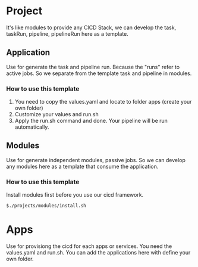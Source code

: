 # Project
It's like modules to provide any CICD Stack, we can develop the task, taskRun, pipeline, pipelineRun here as a template.
## Application
Use for generate the task and pipeline run. Because the "runs" refer to active jobs. So we separate from the template task and pipeline in modules.
### How to use this template
1. You need to copy the values.yaml and locate to folder apps (create your own folder)
2. Customize your values and run.sh
3. Apply the run.sh command and done. Your pipeline will be run automatically.
## Modules
Use for generate independent modules, passive jobs. So we can develop any modules here as a template that consume the application.
### How to use this template
Install modules first before you use our cicd framework.
```bash
$./projects/modules/install.sh
```

# Apps
Use for provisiong the cicd for each apps or services. You need the values.yaml and run.sh. You can add the applications here with define your own folder.